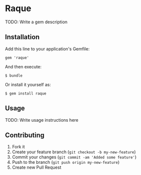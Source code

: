 # Raque

TODO: Write a gem description

## Installation

Add this line to your application's Gemfile:

    gem 'raque'

And then execute:

    $ bundle

Or install it yourself as:

    $ gem install raque

## Usage

TODO: Write usage instructions here

## Contributing

1. Fork it
2. Create your feature branch (`git checkout -b my-new-feature`)
3. Commit your changes (`git commit -am 'Added some feature'`)
4. Push to the branch (`git push origin my-new-feature`)
5. Create new Pull Request
